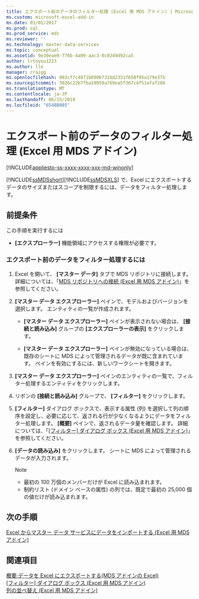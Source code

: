 ```yaml
---
title: エクスポート前のデータのフィルター処理 (Excel 用 MDS アドイン) | Microsoft Docs
ms.custom: microsoft-excel-add-in
ms.date: 03/01/2017
ms.prod: sql
ms.prod_service: mds
ms.reviewer: ''
ms.technology: master-data-services
ms.topic: conceptual
ms.assetid: 9e30eae0-776b-4a09-aac3-0c0249d92ca5
author: lrtoyou1223
ms.author: lle
manager: craigg
ms.openlocfilehash: 003cf7c4871b89067316d2331f658f95a179e37b
ms.sourcegitcommit: 3026c22b7fba19059a769ea5f367c4f51efaf286
ms.translationtype: MT
ms.contentlocale: ja-JP
ms.lasthandoff: 06/15/2019
ms.locfileid: "65488085"
---
```

# <a name="filter-data-before-exporting-mds-add-in-for-excel"></a>エクスポート前のデータのフィルター処理 (Excel 用 MDS アドイン)

[!INCLUDE[appliesto-ss-xxxx-xxxx-xxx-md-winonly](../../includes/appliesto-ss-xxxx-xxxx-xxx-md-winonly.md)]

  [!INCLUDE[ssMDSshort](../../includes/ssmdsshort-md.md)][!INCLUDE[ssMDSXLS](../../includes/ssmdsxls-md.md)] で、Excel にエクスポートするデータのサイズまたはスコープを制限するには、データをフィルター処理します。  
  
## <a name="prerequisites"></a>前提条件  
 この手順を実行するには  
  
-   **[エクスプローラー]** 機能領域にアクセスする権限が必要です。  
  
### <a name="to-filter-data-before-exporting"></a>エクスポート前のデータをフィルター処理するには  
  
1.  Excel を開いて、 **[マスター データ]** タブで MDS リポジトリに接続します。 詳細については、「[MDS リポジトリへの接続 (Excel 用 MDS アドイン)](../../master-data-services/microsoft-excel-add-in/connect-to-an-mds-repository-mds-add-in-for-excel.md)」を参照してください。  
  
2.  **[マスター データ エクスプローラー]** ペインで、モデルおよびバージョンを選択します。 エンティティの一覧が作成されます。  
  
    -   **[マスター データ エクスプローラー]** ペインが表示されない場合は、 **[接続と読み込み]** グループの **[エクスプローラーの表示]** をクリックします。  
  
    -   **[マスター データ エクスプローラー]** ペインが無効になっている場合は、既存のシートに MDS によって管理されるデータが既に含まれています。 ペインを有効にするには、新しいワークシートを開きます。  
  
3.  **[マスター データ エクスプローラー]** ペインのエンティティの一覧で、フィルター処理するエンティティをクリックします。  
  
4.  リボンの **[接続と読み込み]** グループで、 **[フィルター]** をクリックします。  
  
5.  **[フィルター]** ダイアログ ボックスで、表示する属性 (列) を選択して列の順序を設定し、必要に応じて、返される行が少なくなるようにデータをフィルター処理します。 **[概要]** ペインで、返されるデータ量を確認します。 詳細については、「[[フィルター] ダイアログ ボックス (Excel 用 MDS アドイン)](../../master-data-services/microsoft-excel-add-in/filter-dialog-box-mds-add-in-for-excel.md)」を参照してください。  
  
6.  **[データの読み込み]** をクリックします。 シートに MDS によって管理されるデータが入力されます。  
  
    > [!NOTE]  
    >  -   最初の 100 万個のメンバーだけが Excel に読み込まれます。  
    > -   制約リスト (ドメイン ベースの属性) の列では、既定で最初の 25,000 個の値だけが読み込まれます。  
  
## <a name="next-steps"></a>次の手順  
 [Excel からマスター データ サービスにデータをインポートする (Excel 用 MDS アドイン)](../../master-data-services/microsoft-excel-add-in/import-data-from-excel-to-master-data-services-mds-add-in-for-excel.md)  
  
## <a name="see-also"></a>関連項目  
 [概要:データを Excel にエクスポートする&#40;MDS アドインの Excel&#41;](../../master-data-services/microsoft-excel-add-in/overview-exporting-data-to-excel-mds-add-in-for-excel.md)   
 [[フィルター] ダイアログ ボックス (Excel 用 MDS アドイン)](../../master-data-services/microsoft-excel-add-in/filter-dialog-box-mds-add-in-for-excel.md)   
 [列の並べ替え (Excel 用 MDS アドイン)](../../master-data-services/microsoft-excel-add-in/reorder-columns-mds-add-in-for-excel.md)  
  
  
